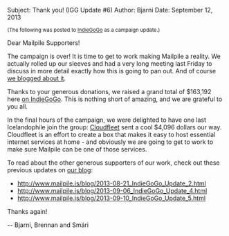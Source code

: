 Subject: Thank you! (IGG Update #6)
Author: Bjarni
Date: September 12, 2013

<small>(The following was posted to
[IndieGoGo](http://igg.me/at/mailpile) as a campaign update.)</small>

Dear Mailpile Supporters!

The campaign is over! It is time to get to work making Mailpile a
reality. We actually rolled up our sleeves and had a very long meeting
last Friday to discuss in more detail exactly how this is going to pan
out. And of course [we blogged about it](2013-09-11_Budget_and_Roadmap.html).

Thanks to your generous donations, we raised a grand total of $163,192
here [on IndieGoGo](http://igg.me/at/mailpile/). This is nothing
short of amazing, and we are grateful to you all.

In the final hours of the campaign, we were delighted to have one last
Icelandophile join the group: [Cloudfleet](https://cloudfleet.io/) sent
a cool $4,096 dollars our way. Cloudfleet is an effort to create a box
that makes it easy to host essential internet services at home - and
obviously we are going to get to work to make sure Mailpile can be one
of those services.

To read about the other generous supporters of our work, check out these
previous updates on [our blog](/blog/):

   * <http://www.mailpile.is/blog/2013-08-21_IndieGoGo_Update_2.html>
   * <http://www.mailpile.is/blog/2013-09-06_IndieGoGo_Update_4.html>
   * <http://www.mailpile.is/blog/2013-09-10_IndieGoGo_Update_5.html>

Thanks again!

 -- Bjarni, Brennan and Smári
